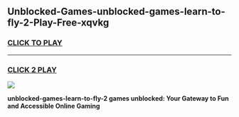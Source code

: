 
## Unblocked-Games-unblocked-games-learn-to-fly-2-Play-Free-xqvkg
<h3>
<a href="https://premium76.site?title=unblocked-games-learn-to-fly-2&ref=22A">CLICK TO PLAY</a></h3>
<hr>

<h3>
<a href="https://premium76.site?title=unblocked-games-learn-to-fly-2&ref=22A">CLICK 2 PLAY</a>
  
</h3>

<a href="https://premium76.site?title=unblocked-games-learn-to-fly-2&ref=22A"><img src="https://clearcache.store/games.png"></a>


**unblocked-games-learn-to-fly-2 games unblocked: Your Gateway to Fun and Accessible Online Gaming**
